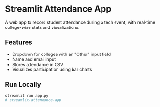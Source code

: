 # Streamlit Attendance App

A web app to record student attendance during a tech event, with real-time college-wise stats and visualizations.

## Features
- Dropdown for colleges with an "Other" input field
- Name and email input
- Stores attendance in CSV
- Visualizes participation using bar charts

## Run Locally
```bash
streamlit run app.py
# streamlit-attendance-app
